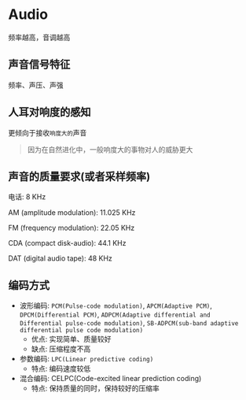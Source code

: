 # Audio

频率越高，音调越高

## 声音信号特征

频率、声压、声强

## 人耳对响度的感知

更倾向于接收`响度大的`声音

> 因为在自然进化中，一般响度大的事物对人的威胁更大

## 声音的质量要求\(或者采样频率\)

电话: 8 KHz

AM \(amplitude modulation\): 11.025 KHz

FM \(frequency modulation\): 22.05 KHz

CDA \(compact disk-audio\): 44.1 KHz

DAT \(digital audio tape\): 48 KHz

## 编码方式

* 波形编码: `PCM(Pulse-code modulation)`, `APCM(Adaptive PCM)`, `DPCM(Differential PCM)`, `ADPCM(Adaptive differential and Differential pulse-code modulation)`, `SB-ADPCM(sub-band adaptive differential pulse code modulation)`
  * 优点: 实现简单、质量较好
  * 缺点: 压缩程度不高    
* 参数编码: `LPC(Linear predictive coding)`
  * 特点: 编码速度较低
* 混合编码: CELPC\(Code-excited linear prediction coding\)
  * 特点: 保持质量的同时，保持较好的压缩率

